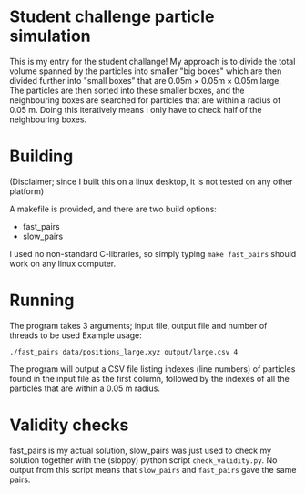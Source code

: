 # Student challenge particle simulation
This is my entry for the student challange!
My approach is to divide the total volume spanned by the particles into smaller "big boxes" which are then divided further into "small boxes" that are $0.05\text{m}\times0.05\text{m}\times0.05\text{m}$ large.
The particles are then sorted into these smaller boxes, and the neighbouring boxes are searched for particles that are within a radius of $0.05$ m. Doing this iteratively means I only have to check half of the neighbouring boxes.

# Building
(Disclaimer; since I built this on a linux desktop, it is not tested on any other platform)

A makefile is provided, and there are two build options:
- fast_pairs
- slow_pairs

I used no non-standard C-libraries, so simply typing
`make fast_pairs`
should work on any linux computer.

# Running
The program takes 3 arguments; input file, output file and number of threads to be used
Example usage:

`./fast_pairs data/positions_large.xyz output/large.csv 4`

The program will output a CSV file listing indexes (line numbers) of particles found in the input file as the first column, followed by the indexes of all the particles that are within a $0.05$ m radius.

# Validity checks
fast_pairs is my actual solution, slow_pairs was just used to check my solution together with the (sloppy) python script `check_validity.py`. No output from this script means that `slow_pairs` and `fast_pairs` gave the same pairs.
